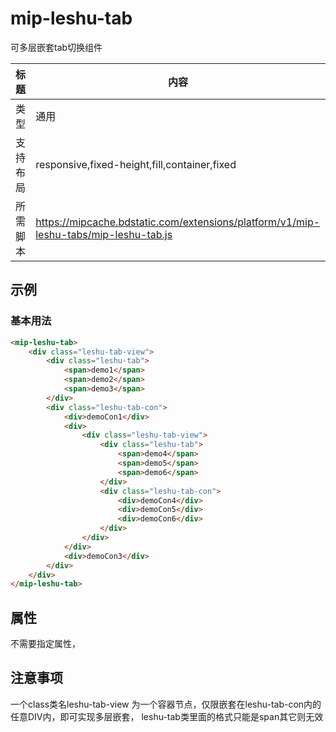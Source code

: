 # mip-leshu-tab

可多层嵌套tab切换组件

标题|内容
----|----
类型|通用
支持布局|responsive,fixed-height,fill,container,fixed
所需脚本|https://mipcache.bdstatic.com/extensions/platform/v1/mip-leshu-tabs/mip-leshu-tab.js

## 示例

### 基本用法
```html
<mip-leshu-tab>
    <div class="leshu-tab-view">
        <div class="leshu-tab">
            <span>demo1</span>
            <span>demo2</span>
            <span>demo3</span>
        </div>
        <div class="leshu-tab-con">
            <div>demoCon1</div>
            <div>
                <div class="leshu-tab-view">
                    <div class="leshu-tab">
                        <span>demo4</span>
                        <span>demo5</span>
                        <span>demo6</span>
                    </div>
                    <div class="leshu-tab-con">
                        <div>demoCon4</div>
                        <div>demoCon5</div>
                        <div>demoCon6</div>
                    </div>
                </div>
            </div>
            <div>demoCon3</div>
        </div>
    </div>
</mip-leshu-tab>
```
## 属性

不需要指定属性，

## 注意事项
一个class类名leshu-tab-view 为一个容器节点，仅限嵌套在leshu-tab-con内的任意DIV内，即可实现多层嵌套，
leshu-tab类里面的格式只能是span其它则无效
